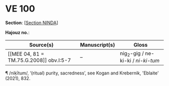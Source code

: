 # VE 100

**Section**: [[Section NINDA]]

**Hajouz no.**: 

|                Source(s)                 | Manuscript(s) |               Gloss               |
| ---------------------------------------- | ------------- | --------------------------------- |
| [[MEE 04, 81 =  TM.75.G.2008]] obv.I:5-7 | –             | nig<sub>2</sub>-gig / ne-ki-ki / *ni-ki-tum* |


¶ /niḳītum/, ‘(ritual) purity, sacredness’, see Kogan and Krebernik, 'Eblaite' (2021), 832.

[//begin]: # "Autogenerated link references for markdown compatibility"
[Section NINDA]: <Section NINDA> "NINDA"
[//end]: # "Autogenerated link references"